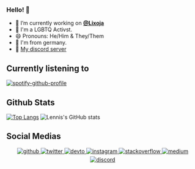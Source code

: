 ### Hello! 👋

- 🔭 I’m currently working on [**@Lixoja**](https://www.lixoja.xyz/invite)
- 🌈 I'm a LGBTQ Activst.
- 😄 Pronouns: He/Him & They/Them
- 🚩 I'm from germany.
- 👤 [My discord server](https://discord.gg/89bJFGHjtJ)
## Currently listening to
[![spotify-github-profile](https://spotify-github-profile.vercel.app/api/view?uid=78buic09azh0aghqtt410l1s4&cover_image=true&theme=default&bar_color=53b14f&bar_color_cover=false)](https://spotify-github-profile.vercel.app/api/view?uid=78buic09azh0aghqtt410l1s4&redirect=true)
## Github Stats
[![Top Langs](https://github-readme-stats.vercel.app/api/top-langs/?username=invalidlenni&layout=compact)](https://github.com/anuraghazra/github-readme-stats)
![Lennis's GitHub stats](https://github-readme-stats.vercel.app/api?username=invalidlenni&show_icons=true&theme=radical)
## Social Medias
<div align="center">
<a href="https://github.com/invalidlenni" target="_blank">
<img src=https://img.shields.io/badge/github-%2324292e.svg?&style=for-the-badge&logo=github&logoColor=white alt=github style="margin-bottom: 5px;" />
</a>
<a href="https://twitter.com/invalidlenni" target="_blank">
<img src=https://img.shields.io/badge/twitter-%2300acee.svg?&style=for-the-badge&logo=twitter&logoColor=white alt=twitter style="margin-bottom: 5px;" />
</a>
<a href="https://dev.to/invalidlenni" target="_blank">
<img src=https://img.shields.io/badge/dev.to-%2308090A.svg?&style=for-the-badge&logo=dev.to&logoColor=white alt=devto style="margin-bottom: 5px;" />
</a>
<a href="https://instagram.com/invalidlenni" target="_blank">
<img src=https://img.shields.io/badge/instagram-%23000000.svg?&style=for-the-badge&logo=instagram&logoColor=white alt=instagram style="margin-bottom: 5px;" />
</a>
<a href="https://stackoverflow.com/users/14937630/invalidlenni" target="_blank">
<img src=https://img.shields.io/badge/stackoverflow-%23F28032.svg?&style=for-the-badge&logo=stackoverflow&logoColor=white alt=stackoverflow style="margin-bottom: 5px;" />
</a>
<a href="https://medium.com/@invalidlenni" target="_blank">
<img src=https://img.shields.io/badge/medium-%23292929.svg?&style=for-the-badge&logo=medium&logoColor=white alt=medium style="margin-bottom: 5px;" />
</a> 
<a href="https://discord.com/users/814233207515643974" target="_blank">
<img src=https://img.shields.io/badge/discord-%5865F2.svg?&style=for-the-badge&logo=discord&logoColor=white alt=discord style="margin-bottom: 5px;" />
</a>  
</div>  
  

<br/>  
